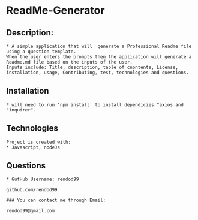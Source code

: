 # ReadMe-Generator 



## Description:
```
* A simple application that will  generate a Professional Readme file using a question template.
When the user enters the prompts then the application will generate a Readme.md file based on the inputs of the user. 
Inputs include: Title, description, table of cnontents, License, installation, usage, Contributing, test, technologies and questions.    
```
            
## Installation
```
* will need to run 'npm install' to install dependicies "axios and "inquirer".
```
       
            
## Technologies
```
Project is created with:
* Javascript, nodeJs
```          
            
## Questions
```
* GutHub Username: rendod99

github.com/rendod99
```
```
### You can contact me through Email:

rendod99@gmail.com
```
